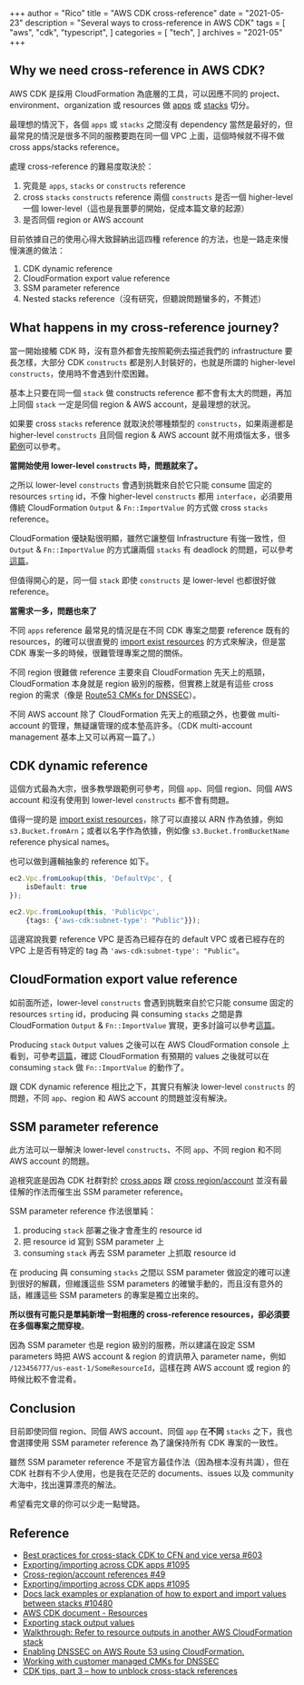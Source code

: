 +++
author = "Rico"
title = "AWS CDK cross-reference"
date = "2021-05-23"
description = "Several ways to cross-reference in AWS CDK"
tags = [
    "aws",
    "cdk",
    "typescript",
]
categories = [
    "tech",
]
archives = "2021-05"
+++

## Why we need cross-reference in AWS CDK?

AWS CDK 是採用 CloudFormation 為底層的工具，可以因應不同的 project、environment、organization 或 resources 做 [apps](https://docs.aws.amazon.com/cdk/latest/guide/apps.html) 或 [stacks](https://docs.aws.amazon.com/cdk/latest/guide/stacks.html) 切分。

最理想的情況下，各個 `apps` 或 `stacks` 之間沒有 dependency 當然是最好的，但最常見的情況是很多不同的服務要跑在同一個 VPC 上面，這個時候就不得不做 cross apps/stacks reference。

處理 cross-reference 的難易度取決於：
1. 究竟是 `apps`, `stacks` or `constructs` reference
2. cross `stacks` `constructs` reference 兩個 `constructs` 是否一個 higher-level 一個 lower-level（這也是我噩夢的開始，促成本篇文章的起源）
3. 是否同個 region or AWS account

目前依據自己的使用心得大致歸納出這四種 reference 的方法，也是一路走來慢慢演進的做法：
1. CDK dynamic reference
2. CloudFormation export value reference
3. SSM parameter reference
4. Nested stacks reference（沒有研究，但聽說問題蠻多的，不贅述）

## What happens in my cross-reference journey?

當一開始接觸 CDK 時，沒有意外都會先按照範例去描述我們的 infrastructure 要長怎樣，大部分 CDK `constructs` 都是別人封裝好的，也就是所謂的 higher-level `constructs`，使用時不會遇到什麼困難。

基本上只要在同一個 `stack` 做 constructs reference 都不會有太大的問題，再加上同個 `stack` 一定是同個 region & AWS account，是最理想的狀況。

如果要 cross `stacks` reference 就取決於哪種類型的 `constructs`，如果兩邊都是 higher-level `constructs` 且同個 region & AWS account 就不用煩惱太多，很多[範例](https://docs.aws.amazon.com/cdk/latest/guide/resources.html#resource_stack)可以參考。

**當開始使用 lower-level `constructs` 時，問題就來了。**

之所以 lower-level `constructs` 會遇到挑戰來自於它只能 consume 固定的 resources `srting` id，不像 higher-level `constructs` 都用 `interface`，必須要用傳統 CloudFormation `Output` & `Fn::ImportValue` 的方式做 cross `stacks` reference。

CloudFormation 優缺點很明顯，雖然它讓整個 Infrastructure 有強一致性，但 `Output` & `Fn::ImportValue` 的方式讓兩個 `stacks` 有 deadlock 的問題，可以參考[這篇](https://www.endoflineblog.com/cdk-tips-03-how-to-unblock-cross-stack-references)。

但值得開心的是，同一個 `stack` 即使 `constructs` 是 lower-level 也都很好做 reference。

**當需求一多，問題也來了**

不同 `apps` reference 最常見的情況是在不同 CDK 專案之間要 reference 既有的 resources，的確可以很直覺的 [import exist resources](https://docs.aws.amazon.com/cdk/latest/guide/resources.html#resources_importing) 的方式來解決，但是當 CDK 專案一多的時候，很難管理專案之間的關係。

不同 region 很難做 reference 主要來自 CloudFormation 先天上的瓶頸，CloudFormation 本身就是 region 級別的服務，但實務上就是有這些 cross region 的需求（像是 [Route53 CMKs for DNSSEC](https://docs.aws.amazon.com/Route53/latest/DeveloperGuide/dns-configuring-dnssec-cmk-requirements.html)）。

不同 AWS account 除了 CloudFormation 先天上的瓶頸之外，也要做 multi-account 的管理，無疑讓管理的成本墊高許多。（CDK multi-account management 基本上又可以再寫一篇了。）

## CDK dynamic reference

這個方式最為大宗，很多教學跟範例可參考，同個 `app`、同個 region、同個 AWS account 和沒有使用到 lower-level `constructs` 都不會有問題。

值得一提的是 [import exist resources](https://docs.aws.amazon.com/cdk/latest/guide/resources.html#resources_importing)，除了可以直接以 ARN 作為依據，例如 `s3.Bucket.fromArn`；或者以名字作為依據，例如像 `s3.Bucket.fromBucketName` reference physical names。

也可以做到邏輯抽象的 reference 如下。

```typescript
ec2.Vpc.fromLookup(this, 'DefaultVpc', {
    isDefault: true
});

ec2.Vpc.fromLookup(this, 'PublicVpc', 
    {tags: {'aws-cdk:subnet-type': "Public"}});
```

這邊寫說我要 reference VPC 是否為已經存在的 default VPC 或者已經存在的 VPC 上是否有特定的 tag 為 `'aws-cdk:subnet-type': "Public"`。

## CloudFormation export value reference

如前面所述，lower-level `constructs` 會遇到挑戰來自於它只能 consume 固定的 resources `srting` id，producing 與 consuming `stacks` 之間是靠 CloudFormation `Output` & `Fn::ImportValue` 實現，更多討論可以參考[這篇](https://github.com/aws/aws-cdk/issues/603)。

Producing `stack` `Output` values 之後可以在 AWS CloudFormation console 上看到，可參考[這篇](https://docs.aws.amazon.com/AWSCloudFormation/latest/UserGuide/using-cfn-stack-exports.html)，確認 CloudFormation 有預期的 values 之後就可以在 consuming `stack` 做 `Fn::ImportValue` 的動作了。

跟 CDK dynamic reference 相比之下，其實只有解決 lower-level `constructs` 的問題，不同 `app`、region 和 AWS account 的問題並沒有解決。

## SSM parameter reference

此方法可以一舉解決 lower-level `constructs`、不同 `app`、不同 region 和不同 AWS account 的問題。

追根究底是因為 CDK 社群對於 [cross apps](https://github.com/aws/aws-cdk/issues/1095) 跟 [cross region/account](https://github.com/aws/aws-cdk/issues/49) 並沒有最佳解的作法而催生出 SSM parameter reference。

SSM parameter reference 作法很單純：
1. producing `stack` 部署之後才會產生的 resource id
2. 把 resource id 寫到 SSM parameter 上
3. consuming `stack` 再去 SSM parameter 上抓取 resource id

在 producing 與 consuming `stacks` 之間以 SSM parameter 做設定的確可以達到很好的解藕，但維護這些 SSM parameters 的確蠻手動的，而且沒有意外的話，維護這些 SSM parameters 的專案是獨立出來的。

**所以很有可能只是單純新增一對相應的 cross-reference resources，卻必須要在多個專案之間穿梭**。

因為 SSM parameter 也是 region 級別的服務，所以建議在設定 SSM parameters 時把 AWS account & region 的資訊帶入 parameter name，例如 `/123456777/us-east-1/SomeResourceId`，這樣在跨 AWS account 或 region 的時候比較不會混肴。

## Conclusion

目前即使同個 region、同個 AWS account、同個 `app` 在**不同** `stacks` 之下，我也會選擇使用 SSM parameter reference 為了讓保持所有 CDK 專案的一致性。

雖然 SSM parameter reference 不是官方最佳作法（因為根本沒有共識），但在 CDK 社群有不少人使用，也是我在茫茫的 documents、issues 以及 community 大海中，找出還算漂亮的解法。

希望看完文章的你可以少走一點彎路。

## Reference

* [Best practices for cross-stack CDK to CFN and vice versa #603](https://github.com/aws/aws-cdk/issues/603)
* [Exporting/importing across CDK apps #1095](https://github.com/aws/aws-cdk/issues/1095)
* [Cross-region/account references #49](https://github.com/aws/aws-cdk/issues/49)
* [Exporting/importing across CDK apps #1095](https://github.com/aws/aws-cdk/issues/1095)
* [Docs lack examples or explanation of how to export and import values between stacks #10480](https://github.com/aws/aws-cdk/issues/10480)
* [AWS CDK document - Resources](https://docs.aws.amazon.com/cdk/latest/guide/resources.html)
* [Exporting stack output values](https://docs.aws.amazon.com/AWSCloudFormation/latest/UserGuide/using-cfn-stack-exports.html)
* [Walkthrough: Refer to resource outputs in another AWS CloudFormation stack](https://docs.aws.amazon.com/AWSCloudFormation/latest/UserGuide/walkthrough-crossstackref.html)
* [Enabling DNSSEC on AWS Route 53 using CloudFormation.](https://jonathanj.nl/2021/02/03/aws-route53-dnssec-cloudformation.html)
* [Working with customer managed CMKs for DNSSEC](https://docs.aws.amazon.com/Route53/latest/DeveloperGuide/dns-configuring-dnssec-cmk-requirements.html)
* [CDK tips, part 3 – how to unblock cross-stack references](https://www.endoflineblog.com/cdk-tips-03-how-to-unblock-cross-stack-references)
